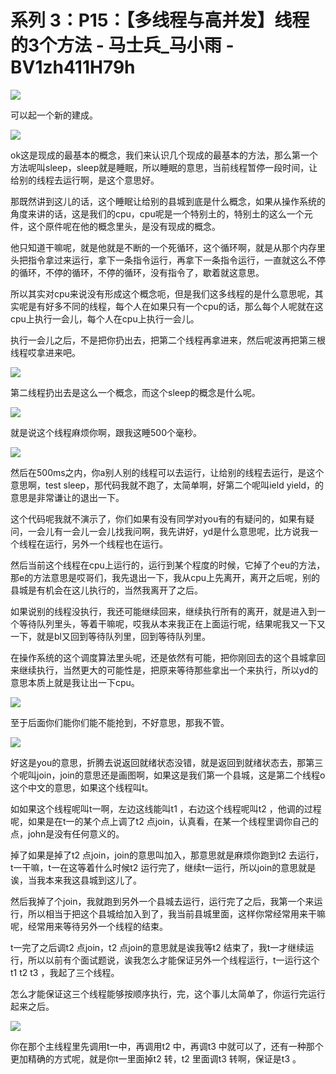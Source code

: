 # 系列 3：P15：【多线程与高并发】线程的3个方法 - 马士兵_马小雨 - BV1zh411H79h

![](img/3e614c100c7a93b0e5b19143118f117c_0.png)

可以起一个新的建成。

![](img/3e614c100c7a93b0e5b19143118f117c_2.png)

ok这是现成的最基本的概念，我们来认识几个现成的最基本的方法，那么第一个方法呢叫sleep，sleep就是睡眠，所以睡眠的意思，当前线程暂停一段时间，让给别的线程去运行啊，是这个意思好。

那既然讲到这儿的话，这个睡眠让给别的县城到底是什么概念，如果从操作系统的角度来讲的话，这是我们的cpu，cpu呢是一个特别土的，特别土的这么一个元件，这个原件呢在他的概念里头，是没有现成的概念。

他只知道干嘛呢，就是他就是不断的一个死循环，这个循环啊，就是从那个内存里头把指令拿过来运行，拿下一条指令运行，再拿下一条指令运行，一直就这么不停的循环，不停的循环，不停的循环，没有指令了，歇着就这意思。

所以其实对cpu来说没有形成这个概念呃，但是我们这多线程的是什么意思呢，其实呢是有好多不同的线程，每个人在如果只有一个cpu的话，那么每个人呢就在这cpu上执行一会儿，每个人在cpu上执行一会儿。

执行一会儿之后，不是把你扔出去，把第二个线程再拿进来，然后呢波再把第三根线程哎拿进来吧。

![](img/3e614c100c7a93b0e5b19143118f117c_4.png)

第二线程扔出去是这么一个概念，而这个sleep的概念是什么呢。

![](img/3e614c100c7a93b0e5b19143118f117c_6.png)

就是说这个线程麻烦你啊，跟我这睡500个毫秒。

![](img/3e614c100c7a93b0e5b19143118f117c_8.png)

然后在500ms之内，你a别人别的线程可以去运行，让给别的线程去运行，是这个意思啊，test sleep，那代码我就不跑了，太简单啊，好第二个呢叫ield yield，的意思是非常谦让的退出一下。

这个代码呢我就不演示了，你们如果有没有同学对you有的有疑问的，如果有疑问，一会儿有一会儿一会儿找我问啊，我先讲好，yd是什么意思呢，比方说我一个线程在运行，另外一个线程也在运行。

然后当前这个线程在cpu上运行的，运行到某个程度的时候，它掉了个eu的方法，那e的方法意思是哎哥们，我先退出一下，我从cpu上先离开，离开之后呢，别的县城是有机会在这儿执行的，当然我离开了之后。

如果说别的线程没执行，我还可能继续回来，继续执行所有的离开，就是进入到一个等待队列里头，等着干嘛呢，哎我从本来我正在上面运行呢，结果呢我又一下又一下，就是bl又回到等待队列里，回到等待队列里。

在操作系统的这个调度算法里头呢，还是依然有可能，把你刚回去的这个县城拿回来继续执行，当然更大的可能性是，把原来等待那些拿出一个来执行，所以yd的意思本质上就是我让出一下cpu。



![](img/3e614c100c7a93b0e5b19143118f117c_10.png)

至于后面你们能你们能不能抢到，不好意思，那我不管。

![](img/3e614c100c7a93b0e5b19143118f117c_12.png)

好这是you的意思，折腾去说返回就绪状态没错，就是返回到就绪状态去，那第三个呢叫join，join的意思还是画图啊，如果这是我们第一个县城，这是第二个线程o这个中文的意思，如果这个线程叫t。

如如果这个线程呢叫t一啊，左边这线能叫t1 ，右边这个线程呢叫t2 ，他调的过程呢，如果是在t一的某个点上调了t2 点join，认真看，在某一个线程里调你自己的点，john是没有任何意义的。

掉了如果是掉了t2 点join，join的意思叫加入，那意思就是麻烦你跑到t2 去运行，t一干嘛，t一在这等着什么时候t2 运行完了，继续t一运行，所以join的意思就是诶，当我本来我这县城到这儿了。

然后我掉了个join，我就跑到另外一个县城去运行，运行完了之后，我第一个来运行，所以相当于把这个县城给加入到了，我当前县城里面，这样你常经常用来干嘛呢，经常用来等待另外一个线程的结束。

t一完了之后调t2 点join，t2 点join的意思就是诶我等t2 结束了，我t一才继续运行，所以以前有个面试题说，诶我怎么才能保证另外一个线程运行，t一运行这个t1 t2 t3 ，我起了三个线程。

怎么才能保证这三个线程能够按顺序执行，完，这个事儿太简单了，你运行完运行起来之后。

![](img/3e614c100c7a93b0e5b19143118f117c_14.png)

你在那个主线程里先调用t一中，再调用t2 中，再调t3 中就可以了，还有一种那个更加精确的方式呢，就是你t一里面掉t2 转，t2 里面调t3 转啊，保证是t3 。

